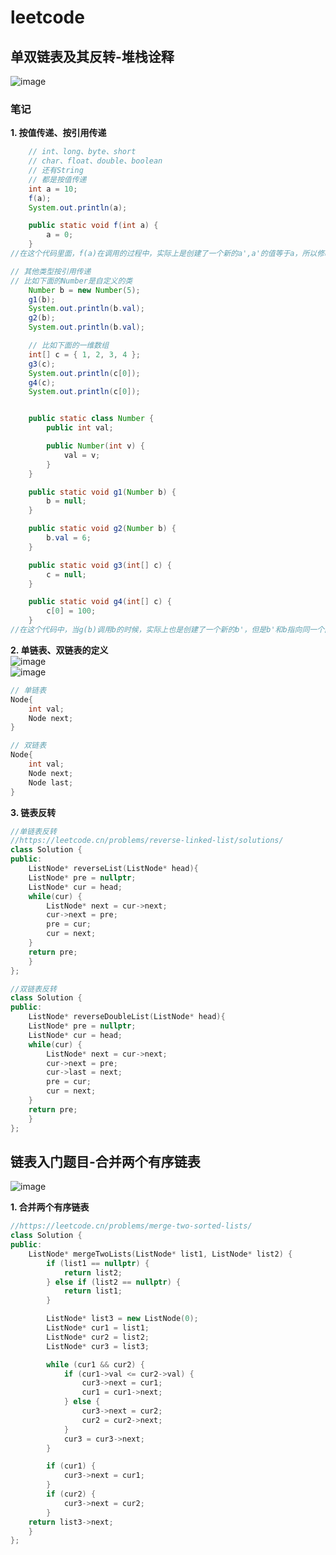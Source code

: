 # leetcode
## 单双链表及其反转-堆栈诠释
![image](https://github.com/ZYJ-Group/Tanghy/assets/94824386/da60afd8-1179-4206-a254-4f104ad8db09)  



### 笔记  
**1. 按值传递、按引用传递**  
```java
	// int、long、byte、short
	// char、float、double、boolean
	// 还有String
	// 都是按值传递
	int a = 10;
	f(a);
	System.out.println(a);

	public static void f(int a) {
		a = 0;
	}
//在这个代码里面，f(a)在调用的过程中，实际上是创建了一个新的a',a'的值等于a，所以修改a'的值并不会改变a的值。
```

```java
// 其他类型按引用传递
// 比如下面的Number是自定义的类
	Number b = new Number(5);
	g1(b);
	System.out.println(b.val);
	g2(b);
	System.out.println(b.val);

	// 比如下面的一维数组
	int[] c = { 1, 2, 3, 4 };
	g3(c);
	System.out.println(c[0]);
	g4(c);
	System.out.println(c[0]);


	public static class Number {
		public int val;

		public Number(int v) {
			val = v;
		}
	}

	public static void g1(Number b) {
		b = null;
	}

	public static void g2(Number b) {
		b.val = 6;
	}

	public static void g3(int[] c) {
		c = null;
	}

	public static void g4(int[] c) {
		c[0] = 100;
	}
//在这个代码中，当g(b)调用b的时候，实际上也是创建了一个新的b'，但是b'和b指向同一个内存的值，所以当b'设置为null的时候，对b不会有影响，但是如果b'.val进行了修改，实际上是修改了同时指向的内存的值，所以b对应的值也会发生变化。
```
**2. 单链表、双链表的定义**  
![image](https://github.com/ZYJ-Group/Tanghy/assets/94824386/c6700cbe-da93-498d-9524-ca01c879d2b4)  
![image](https://github.com/ZYJ-Group/Tanghy/assets/94824386/45ce8140-9173-4190-8f27-d890cb1eb775)  
```c++
// 单链表
Node{
	int val;
	Node next;
}
```
```c++
// 双链表
Node{
	int val;
	Node next;
	Node last;
}
```
**3. 链表反转**  
```C++
//单链表反转
//https://leetcode.cn/problems/reverse-linked-list/solutions/
class Solution {
public:
    ListNode* reverseList(ListNode* head){
    ListNode* pre = nullptr;
    ListNode* cur = head;
    while(cur) {
        ListNode* next = cur->next;
        cur->next = pre;
        pre = cur;
        cur = next;
    }
    return pre;
    }
};
```
```C++
//双链表反转
class Solution {
public:
    ListNode* reverseDoubleList(ListNode* head){
    ListNode* pre = nullptr;
    ListNode* cur = head;
    while(cur) {
        ListNode* next = cur->next;
        cur->next = pre;
        cur->last = next;
        pre = cur;
        cur = next;
    }
    return pre;
    }
};
```
## 链表入门题目-合并两个有序链表  
![image](https://github.com/ZYJ-Group/Tanghy/assets/94824386/f4c86c2b-587f-49a5-8017-37d54d3bd41c)  

**1. 合并两个有序链表**    
```C++
//https://leetcode.cn/problems/merge-two-sorted-lists/
class Solution {
public:
    ListNode* mergeTwoLists(ListNode* list1, ListNode* list2) {
        if (list1 == nullptr) {
            return list2;
        } else if (list2 == nullptr) {
            return list1;
        }

        ListNode* list3 = new ListNode(0);
        ListNode* cur1 = list1;
        ListNode* cur2 = list2;
        ListNode* cur3 = list3;

        while (cur1 && cur2) {
            if (cur1->val <= cur2->val) {
                cur3->next = cur1;
                cur1 = cur1->next;
            } else {
                cur3->next = cur2;
                cur2 = cur2->next;
            }
            cur3 = cur3->next;
        }

        if (cur1) {
            cur3->next = cur1;
        }
        if (cur2) {
            cur3->next = cur2;
        }
    return list3->next;
    }
};
```

